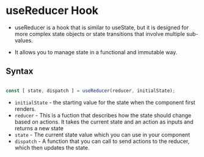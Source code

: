 # useReducer Hook

- useReducer is a hook that is similar to useState, but it is designed for more complex state objects or state transitions that involve multiple sub-values.

- It allows you to manage state in a functional and immutable way.

## Syntax

```javascript

const [ state, dispatch ] = useReducer(reducer, initialState);

```

- `initialState` - the starting value for the state when the component first renders.
- `reducer` - This is a fuction that describes how the state should change based on actions. It takes the current state and an action as inputs and returns a new state
- `state` - The current state value which you can use in your component
- `dispatch` - A function that you can call to send actions to the reducer, which then updates the state.